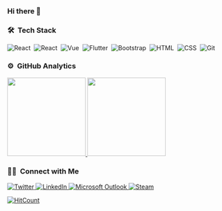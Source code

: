 ### Hi there 👋

### 🛠 &nbsp;Tech Stack

![React](https://img.shields.io/badge/-Csharp-05122A?&style=flat&logo=c-sharp&logoColor=563D7C)&nbsp;
![React](https://img.shields.io/badge/-React-05122A?style=flat&logo=react)&nbsp;
![Vue](https://img.shields.io/badge/-Vue-05122A?style=flat&logo=vue.js)&nbsp;
![Flutter](https://img.shields.io/badge/-Flutter-05122A?&style=flat&logo=Flutter)&nbsp;
![Bootstrap](https://img.shields.io/badge/-Bootstrap-05122A?style=flat&logo=bootstrap&logoColor=563D7C)&nbsp;
![HTML](https://img.shields.io/badge/-HTML-05122A?style=flat&logo=HTML5)&nbsp;
![CSS](https://img.shields.io/badge/-CSS-05122A?style=flat&logo=CSS3&logoColor=1572B6)&nbsp;
![Git](https://img.shields.io/badge/-Git-05122A?style=flat&logo=git)&nbsp;

### ⚙️ &nbsp;GitHub Analytics

<a href="https://github.com/sefadogan">
  <img height="180em" src="https://github-readme-stats-eight-theta.vercel.app/api?username=sefadogan&show_icons=true&theme=algolia&include_all_commits=true&count_private=true"/>
  <img height="180em" src="https://github-readme-stats-eight-theta.vercel.app/api/top-langs/?username=sefadogan&layout=compact&langs_count=8&theme=algolia"/>
</a>

### 🤝🏻 &nbsp;Connect with Me

<a href="https://twitter.com/chepunchkless" target="_blank">
  <img alt="Twitter" src="https://img.shields.io/badge/-chepunchkless-1da1f2?style=flat&logo=Twitter&logoColor=white"/>
</a>
<a href="https://www.linkedin.com/in/sefadogan/" target="_blank">
  <img alt="LinkedIn" src="https://img.shields.io/badge/-Sefa%20DOĞAN-0077B5?style=flat&logo=Linkedin&logoColor=white"/>
</a>
<a href="mailto:sefadogan@windowslive.com">
  <img alt="Microsoft Outlook" src="https://img.shields.io/badge/sefadogan@windowslive.com-0078D4?style=flat&logo=microsoft-outlook&logoColor=white"/>
</a>
<a href="https://steamcommunity.com/id/ChePunchkless" target="_blank">
  <img alt="Steam" src="https://img.shields.io/badge/ChePunchkless%20-%23000000.svg?&style=flat&logo=steam&logoColor=white"/>
</a>

[![HitCount](https://hits.dwyl.com/sefadogan/{project}.svg?style=flat-square)](http://hits.dwyl.com/sefadogan/{project})


